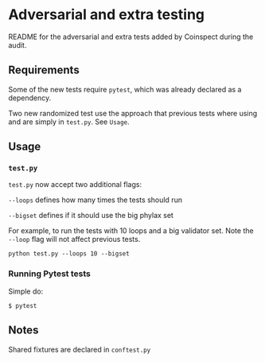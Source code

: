 # Adversarial and extra testing
README for the adversarial and extra tests added by Coinspect during the audit.

## Requirements
Some of the new tests require `pytest`, which was already declared as a
dependency.

Two new randomized test use the approach that previous tests where using
and are simply in `test.py`. See `Usage`.

## Usage

### `test.py`
`test.py` now accept two additional flags: 

`--loops` defines how many times the tests should run

`--bigset` defines if it should use the big phylax set

For example, to run the tests with 10 loops and a big validator set.
Note the `--loop` flag will not affect previous tests.

```
python test.py --loops 10 --bigset
```

### Running Pytest tests
Simple do:
```
$ pytest
```

## Notes
Shared fixtures are declared in `conftest.py`
